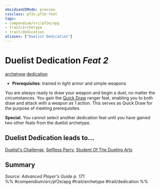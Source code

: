 ```yaml
---
obsidianUIMode: preview
cssclass: pf2e,pf2e-feat
tags:
- compendium/src/pf2e/apg
- trait/archetype
- trait/dedication
aliases: ["Duelist Dedication"]
---
```

# Duelist Dedication  *Feat 2*  
[archetype](../../Rules/traits/archetype.md)  [dedication](../../Rules/traits/dedication.md)  

- **Prerequisites**: trained in light armor and simple weapons

You are always ready to draw your weapon and begin a duel, no matter the circumstances. You gain the [Quick Draw](quick-draw-ranger.md) ranger feat, enabling you to both draw and attack with a weapon as 1 action. This serves as Quick Draw for the purpose of meeting prerequisites.

**Special.** You cannot select another dedication feat until you have gained two other feats from the duelist archetype.

## Duelist Dedication leads to...

[Duelist's Challenge](duelists-challenge-apg.md), [Selfless Parry](selfless-parry-apg.md), [Student Of The Dueling Arts](student-of-the-dueling-arts-apg.md)

## Summary

*Source: Advanced Player's Guide p. 171*  
%% #compendium/src/pf2e/apg #trait/archetype #trait/dedication %%